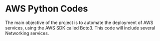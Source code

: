 # AWS Python Codes

The main objective of the project is to automate the deployment of AWS services, using the AWS SDK called Boto3. This code will include several Networking services.
